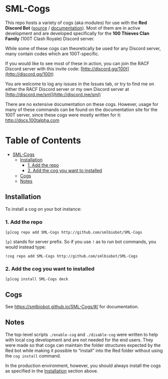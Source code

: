 # SML-Cogs

This repo hosts a variety of cogs (aka modules) for use with the **Red Discord Bot** ([source](https://github.com/Twentysix26/Red-DiscordBot) / [documentation](https://twentysix26.github.io/Red-Docs/)). Most of them are in active development and are developed specifically for the **100 Thieves Clan Family** (100T Clash Royale) Discord server.

While some of these cogs can theoretically be used for any Discord server, many contain codes which are 100T-specific.

If you would like to see most of these in action, you can join the RACF Discord server with this invite code: [http://discord.gg/100t](http://discord.gg/100t)

You are welcome to log any issues in the Issues tab, or try to find me on either the RACF Discord server or my own Discord server at [http://discord.me/sml](http://discord.me/sml)

There are no extensive documentation on these cogs. However, usage for many of these commands can be found on the documentation site for the 100T server, since these cogs were mostly written for it: http://docs.100talpha.com

# Table of Contents

* [SML\-Cogs](#sml-cogs)
  * [Installation](#installation)
    * [1\. Add the repo](#1-add-the-repo)
    * [2\. Add the cog you want to installed](#2-add-the-cog-you-want-to-installed)
  * [Cogs](#cogs)
  * [Notes](#notes)

## Installation

To install a cog on your bot instance:

### 1. Add the repo

`[p]cog repo add SML-Cogs http://github.com/smlbiobot/SML-Cogs`

`[p]` stands for server prefix. So if you use `!` as to run bot commands, you would instead type:

`!cog repo add SML-Cogs http://github.com/smlbiobot/SML-Cogs`

### 2. Add the cog you want to installed

`[p]cog install SML-Cogs deck`

## Cogs

See https://smlbiobot.github.io/SML-Cogs/#/ for documentation.

## Notes

The top-level scripts `./enable-cog` and `./disable-cog` were written to help with local cog development and are not needed for the end users. They were made so that cogs can maintain the folder structures expected by the Red bot while making it possible to “install” into the Red folder without using the `cog install` command.

In the production environment, however, you should always install the cogs as specified in the [Installation](#installation) section above.
